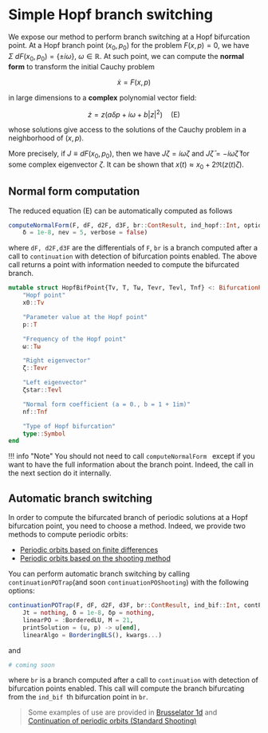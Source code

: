 # Simple Hopf branch switching


We expose our method to perform branch switching at a Hopf bifurcation point. At a Hopf branch point $(x_0,p_0)$ for the problem $F(x,p)=0$, we have $\Sigma\ dF(x_0,p_0) = \{\pm i\omega \},\ \omega\in\mathbb R$. At such point, we can compute the **normal form** to transform the initial Cauchy problem

$$\dot x = F(x,p)$$

in large dimensions to a **complex** polynomial vector field: 

$$\dot z = z\left(a \delta p + i\omega + b|z|^2\right)\quad\text{(E)}$$

whose solutions give access to the solutions of the Cauchy problem in a neighborhood of $(x,p)$.

More precisely, if $J \equiv dF(x_0,p_0)$, then we have $J\zeta = i\omega\zeta$ and $J\bar\zeta = -i\omega\bar\zeta$ for some complex eigenvector $\zeta$. It can be shown that $x(t) \approx x_0 + 2\Re(z(t)\zeta)$.


## Normal form computation

The reduced equation (E) can be automatically computed as follows

```julia
computeNormalForm(F, dF, d2F, d3F, br::ContResult, ind_hopf::Int, options::NewtonPar ; Jt = nothing, 
	δ = 1e-8, nev = 5, verbose = false)
```

where `dF, d2F,d3F` are the differentials of `F`, `br` is a branch computed after a call to `continuation` with detection of bifurcation points enabled. The above call returns a point with information needed to compute the bifurcated branch.

```julia
mutable struct HopfBifPoint{Tv, T, Tω, Tevr, Tevl, Tnf} <: BifurcationPoint
	"Hopf point"
	x0::Tv

	"Parameter value at the Hopf point"
	p::T

	"Frequency of the Hopf point"
	ω::Tω

	"Right eigenvector"
	ζ::Tevr

	"Left eigenvector"
	ζstar::Tevl

	"Normal form coefficient (a = 0., b = 1 + 1im)"
	nf::Tnf

	"Type of Hopf bifurcation"
	type::Symbol
end
```

!!! info "Note"
    You should not need to call `computeNormalForm ` except if you want to have the full information about the branch point. Indeed, the call in the next section do it internally.

## Automatic branch switching

In order to compute the bifurcated branch of periodic solutions at a Hopf bifurcation point, you need to choose a method. Indeed, we provide two methods to compute periodic orbits:

- [Periodic orbits based on finite differences](@ref)
- [Periodic orbits based on the shooting method](@ref)

You can perform automatic branch switching by calling `continuationPOTrap`(and soon `continuationPOShooting`) with the following options:

```julia
continuationPOTrap(F, dF, d2F, d3F, br::ContResult, ind_bif::Int, contParams::ContinuationPar; 
	Jt = nothing, δ = 1e-8, δp = nothing, 
	linearPO = :BorderedLU, M = 21, 
	printSolution = (u, p) -> u[end], 
	linearAlgo = BorderingBLS(), kwargs...)
```

and

```julia
# coming soon
```

where `br` is a branch computed after a call to `continuation` with detection of bifurcation points enabled. This call will compute the branch bifurcating from the `ind_bif `th bifurcation point in `br`. 

> Some examples of use are provided in [Brusselator 1d](@ref) and [Continuation of periodic orbits (Standard Shooting)](@ref)

